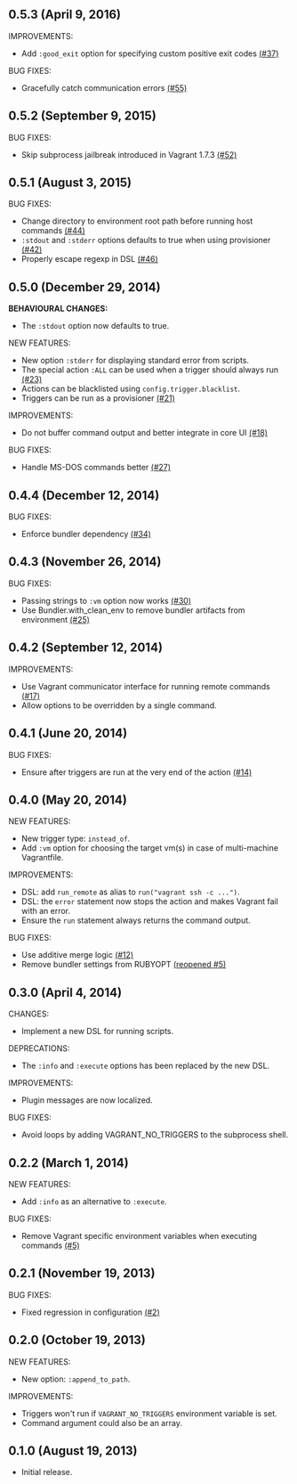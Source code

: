 ## 0.5.3 (April 9, 2016)

IMPROVEMENTS:

  - Add ```:good_exit``` option for specifying custom positive exit codes [(#37)](https://github.com/emyl/vagrant-triggers/issues/37)

BUG FIXES:

  - Gracefully catch communication errors [(#55)](https://github.com/emyl/vagrant-triggers/issues/55)

## 0.5.2 (September 9, 2015)

BUG FIXES:

  - Skip subprocess jailbreak introduced in Vagrant 1.7.3 [(#52)](https://github.com/emyl/vagrant-triggers/issues/52)

## 0.5.1 (August 3, 2015)

BUG FIXES:

  - Change directory to environment root path before running host commands [(#44)](https://github.com/emyl/vagrant-triggers/issues/44)
  - ```:stdout``` and ```:stderr``` options defaults to true when using provisioner [(#42)](https://github.com/emyl/vagrant-triggers/issues/42)
  - Properly escape regexp in DSL [(#46)](https://github.com/emyl/vagrant-triggers/issues/46)

## 0.5.0 (December 29, 2014)

**BEHAVIOURAL CHANGES:**

  - The ```:stdout``` option now defaults to true.

NEW FEATURES:

  - New option ```:stderr``` for displaying standard error from scripts.
  - The special action ```:ALL``` can be used when a trigger should always run [(#23)](https://github.com/emyl/vagrant-triggers/issues/23)
  - Actions can be blacklisted using ```config.trigger.blacklist```.
  - Triggers can be run as a provisioner [(#21)](https://github.com/emyl/vagrant-triggers/issues/21)

IMPROVEMENTS:

  - Do not buffer command output and better integrate in core UI [(#18)](https://github.com/emyl/vagrant-triggers/issues/18)

BUG FIXES:

  - Handle MS-DOS commands better [(#27)](https://github.com/emyl/vagrant-triggers/issues/27)

## 0.4.4 (December 12, 2014)

BUG FIXES:

  - Enforce bundler dependency [(#34)](https://github.com/emyl/vagrant-triggers/issues/34)

## 0.4.3 (November 26, 2014)

BUG FIXES:

  - Passing strings to ```:vm``` option now works [(#30)](https://github.com/emyl/vagrant-triggers/issues/30)
  - Use Bundler.with_clean_env to remove bundler artifacts from environment [(#25)](https://github.com/emyl/vagrant-triggers/issues/25)

## 0.4.2 (September 12, 2014)

IMPROVEMENTS:

  - Use Vagrant communicator interface for running remote commands [(#17)](https://github.com/emyl/vagrant-triggers/issues/17)
  - Allow options to be overridden by a single command.

## 0.4.1 (June 20, 2014)

BUG FIXES:

  - Ensure after triggers are run at the very end of the action [(#14)](https://github.com/emyl/vagrant-triggers/issues/14)

## 0.4.0 (May 20, 2014)

NEW FEATURES:

  - New trigger type: ```instead_of```.
  - Add ```:vm``` option for choosing the target vm(s) in case of multi-machine Vagrantfile.

IMPROVEMENTS:

  - DSL: add ```run_remote``` as alias to ```run("vagrant ssh -c ...")```.
  - DSL: the ```error``` statement now stops the action and makes Vagrant fail with an error.
  - Ensure the ```run``` statement always returns the command output.

BUG FIXES:

  - Use additive merge logic [(#12)](https://github.com/emyl/vagrant-triggers/issues/12)
  - Remove bundler settings from RUBYOPT [(reopened #5)](https://github.com/emyl/vagrant-triggers/issues/5)

## 0.3.0 (April 4, 2014)

CHANGES:

  - Implement a new DSL for running scripts.

DEPRECATIONS:

  - The ```:info``` and ```:execute``` options has been replaced by the new DSL.

IMPROVEMENTS:

  - Plugin messages are now localized.

BUG FIXES:

  - Avoid loops by adding VAGRANT_NO_TRIGGERS to the subprocess shell.

## 0.2.2 (March 1, 2014)

NEW FEATURES:

  - Add ```:info``` as an alternative to ```:execute```.

BUG FIXES:

  - Remove Vagrant specific environment variables when executing commands [(#5)](https://github.com/emyl/vagrant-triggers/issues/5)

## 0.2.1 (November 19, 2013)

BUG FIXES:

  - Fixed regression in configuration [(#2)](https://github.com/emyl/vagrant-triggers/issues/2)

## 0.2.0 (October 19, 2013)

NEW FEATURES:

  - New option: ```:append_to_path```.

IMPROVEMENTS:

  - Triggers won't run if ```VAGRANT_NO_TRIGGERS``` environment variable is set.
  - Command argument could also be an array.

## 0.1.0 (August 19, 2013)

  - Initial release.
